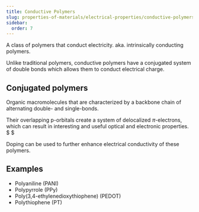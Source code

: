 ```yaml
---
title: Conductive Polymers
slug: properties-of-materials/electrical-properties/conductive-polymers
sidebar:
  order: 7
---
```


A class of polymers that conduct electricity. aka. intrinsically conducting
polymers.

Unlike traditional polymers, conductive polymers have a conjugated system of
double bonds which allows them to conduct electrical charge.

## Conjugated polymers

Organic macromolecules that are characterized by a backbone chain of alternating
double- and single-bonds.

Their overlapping p-orbitals create a system of delocalized $\pi$-electrons,
which can result in interesting and useful optical and electronic properties. $
$

Doping can be used to further enhance electrical conductivity of these polymers.

## Examples

- Polyaniline (PANI)
- Polypyrrole (PPy)
- Poly(3,4-ethylenedioxythiophene) (PEDOT)
- Polythiophene (PT)
